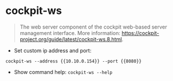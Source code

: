 # cockpit-ws

> The web server component of the cockpit web-based server management interface.
> More information: <https://cockpit-project.org/guide/latest/cockpit-ws.8.html>.

- Set custom ip address and port:

`cockpit-ws --address {{10.10.0.154}} --port {{8080}}`

- Show command help:
`cockpit-ws --help`
